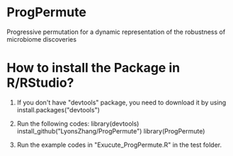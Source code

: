 # ProgPermute
Progressive permutation for a dynamic representation of the robustness of microbiome discoveries

# How to install the Package in R/RStudio?

1. If you don't have "devtools" package, you need to download it by using install.packages("devtools")

2. Run the following codes:
   library(devtools)
   install_github("LyonsZhang/ProgPermute")
   library(ProgPermute)
   
3. Run the example codes in "Exucute_ProgPermute.R" in the test folder.

